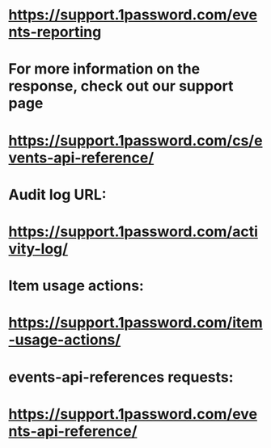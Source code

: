 
# https://support.1password.com/events-reporting

# For more information on the response, check out our support page
# https://support.1password.com/cs/events-api-reference/

# Audit log URL:
# https://support.1password.com/activity-log/

# Item usage actions:
# https://support.1password.com/item-usage-actions/

# events-api-references requests:
# https://support.1password.com/events-api-reference/
